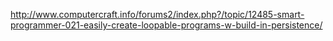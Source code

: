 http://www.computercraft.info/forums2/index.php?/topic/12485-smart-programmer-021-easily-create-loopable-programs-w-build-in-persistence/